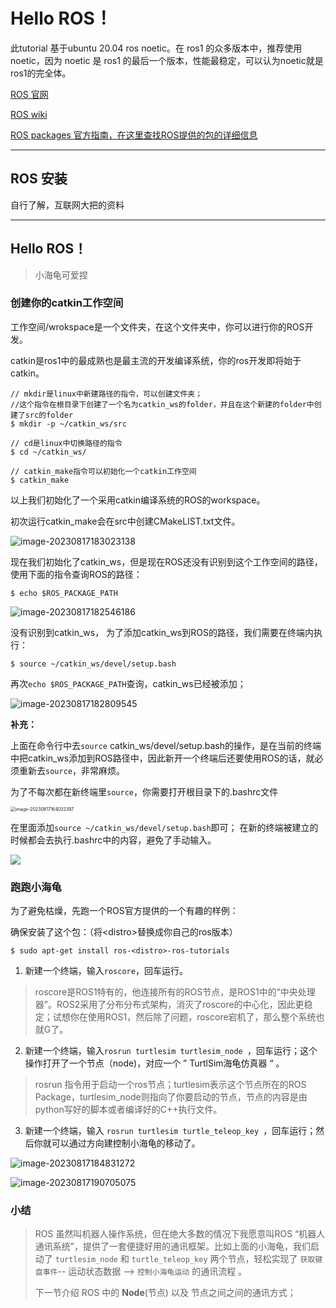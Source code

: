 



# Hello ROS！



此tutorial 基于ubuntu 20.04 ros noetic。在 ros1 的众多版本中，推荐使用 noetic，因为 noetic 是 ros1 的最后一个版本，性能最稳定，可以认为noetic就是ros1的完全体。



[ROS 官网](https://ros.org/)

[ROS wiki](http://wiki.ros.org/)

[ROS packages 官方指南，在这里查找ROS提供的包的详细信息](https://index.ros.org/)

---



## ROS 安装

自行了解，互联网大把的资料

---





## Hello ROS！

> 小海龟可爱捏



### 创建你的catkin工作空间

工作空间/wrokspace是一个文件夹，在这个文件夹中，你可以进行你的ROS开发。

catkin是ros1中的最成熟也是最主流的开发编译系统，你的ros开发即将始于catkin。

```
// mkdir是linux中新建路径的指令，可以创建文件夹；
//这个指令在根目录下创建了一个名为catkin_ws的folder，并且在这个新建的folder中创建了src的folder
$ mkdir -p ~/catkin_ws/src

// cd是linux中切换路径的指令
$ cd ~/catkin_ws/

// catkin_make指令可以初始化一个catkin工作空间
$ catkin_make
```

以上我们初始化了一个采用catkin编译系统的ROS的workspace。



初次运行catkin_make会在src中创建CMakeLIST.txt文件。

![image-20230817183023138](https://gitee.com/SeaHIPage/My_Pics/raw/master/from_ubuntu/image-20230817183023138.png)

现在我们初始化了catkin_ws，但是现在ROS还没有识别到这个工作空间的路径，使用下面的指令查询ROS的路径：

```
$ echo $ROS_PACKAGE_PATH
```

![image-20230817182546186](https://gitee.com/SeaHIPage/My_Pics/raw/master/from_ubuntu/image-20230817182546186.png)

没有识别到catkin_ws， 为了添加catkin_ws到ROS的路径，我们需要在终端内执行：

```
$ source ~/catkin_ws/devel/setup.bash
```

再次`echo $ROS_PACKAGE_PATH`查询，catkin_ws已经被添加；

![image-20230817182809545](https://gitee.com/SeaHIPage/My_Pics/raw/master/from_ubuntu/image-20230817182809545.png)





**补充：**

上面在命令行中去`source` catkin_ws/devel/setup.bash的操作，是在当前的终端中把catkin_ws添加到ROS路径中，因此新开一个终端后还要使用ROS的话，就必须重新去`source`，非常麻烦。



为了不每次都在新终端里`source`，你需要打开根目录下的.bashrc文件

<img src="https://gitee.com/SeaHIPage/My_Pics/raw/master/from_ubuntu/image-20230817164032397.png" alt="image-20230817164032397" style="zoom:50%;" /> 

在里面添加`source ~/catkin_ws/devel/setup.bash`即可； 在新的终端被建立的时候都会去执行.bashrc中的内容，避免了手动输入。

![](https://gitee.com/SeaHIPage/My_Pics/raw/master/from_ubuntu/image-20230817183613767.png)





### 跑跑小海龟

为了避免枯燥，先跑一个ROS官方提供的一个有趣的样例：



确保安装了这个包：（将\<distro\>替换成你自己的ros版本）

```
$ sudo apt-get install ros-<distro>-ros-tutorials
```

1. 新建一个终端，输入`roscore`，回车运行。

> roscore是ROS1特有的，他连接所有的ROS节点，是ROS1中的“中央处理器”。ROS2采用了分布分布式架构，消灭了roscore的中心化，因此更稳定；试想你在使用ROS1，然后除了问题，roscore宕机了，那么整个系统也就G了。

2. 新建一个终端，输入`rosrun turtlesim turtlesim_node `，回车运行；这个操作打开了一个节点（node)，对应一个 ” TurtlSim海龟仿真器 “ 。

> rosrun 指令用于启动一个ros节点；turtlesim表示这个节点所在的ROS Package，turtlesim_node则指向了你要启动的节点，节点的内容是由python写好的脚本或者编译好的C++执行文件。

3. 新建一个终端，输入 `rosrun turtlesim turtle_teleop_key `，回车运行；然后你就可以通过方向建控制小海龟的移动了。

![image-20230817184831272](https://gitee.com/SeaHIPage/My_Pics/raw/master/from_ubuntu/image-20230817184831272.png)

![image-20230817190705075](https://gitee.com/SeaHIPage/My_Pics/raw/master/from_ubuntu/image-20230817190705075.png)



### 小结

> ROS 虽然叫机器人操作系统，但在绝大多数的情况下我愿意叫ROS “机器人通讯系统”，提供了一套便捷好用的通讯框架。比如上面的小海龟，我们启动了 `turtlesim_node` 和 `turtle_teleop_key` 两个节点，轻松实现了 `获取键盘事件`-- 运动状态数据 --> `控制小海龟运动`  的通讯流程 。
>
> 
>
> 下一节介绍 ROS 中的 **Node**(节点) 以及 节点之间之间的通讯方式；
